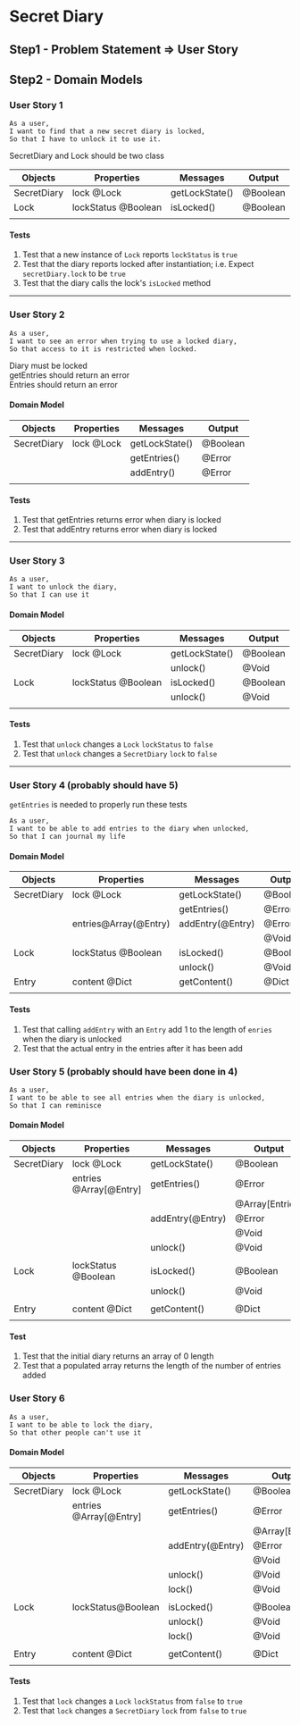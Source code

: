 # Secret Diary

## Step1 - Problem Statement => User Story 

## Step2 - Domain Models
### User Story 1
```
As a user,
I want to find that a new secret diary is locked,
So that I have to unlock it to use it.
```
SecretDiary and Lock should be two class

| Objects     | Properties          | Messages       | Output   |
| ----------- | ------------------- | -------------- | -------- |
| SecretDiary | lock @Lock          | getLockState() | @Boolean |
| Lock        | lockStatus @Boolean | isLocked()     | @Boolean |
|             |                     |                |          |
#### Tests

1. Test that a new instance of `Lock` reports `lockStatus` is `true`
2. Test that the diary reports locked after instantiation; i.e. Expect `secretDiary.lock` to be `true`
3. Test that the diary calls the lock's `isLocked` method  
   
---

### User Story 2
```
As a user,
I want to see an error when trying to use a locked diary,
So that access to it is restricted when locked.
```
Diary must be locked  
getEntries should return an error  
Entries should return an error  
#### Domain Model

| Objects     | Properties | Messages       | Output   |
| ----------- | ---------- | -------------- | -------- |
| SecretDiary | lock @Lock | getLockState() | @Boolean |
|             |            | getEntries()   | @Error   |
|             |            | addEntry()     | @Error   |
|             |            |                |          |

#### Tests
1. Test that getEntries returns error when diary is locked
2. Test that addEntry returns error when diary is locked  
   
---
  
### User Story 3
```
As a user,
I want to unlock the diary,
So that I can use it
```
#### Domain Model

| Objects     | Properties          | Messages       | Output   |
| ----------- | ------------------- | -------------- | -------- |
| SecretDiary | lock @Lock          | getLockState() | @Boolean |
|             |                     | unlock()       | @Void    |
| Lock        | lockStatus @Boolean | isLocked()     | @Boolean |
|             |                     | unlock()       | @Void    |
|             |                     |                |          |

#### Tests
1. Test that `unlock` changes a `Lock` `lockStatus` to `false`
2. Test that `unlock` changes a `SecretDiary` `lock` to `false`

---

### User Story 4 (probably should have 5)

`getEntries` is needed to properly run these tests

```
As a user,
I want to be able to add entries to the diary when unlocked,
So that I can journal my life
```
#### Domain Model

| Objects     | Properties            | Messages         | Output   |
| ----------- | --------------------- | ---------------- | -------- |
| SecretDiary | lock @Lock            | getLockState()   | @Boolean |
|             |                       | getEntries()     | @Error   |
|             | entries@Array(@Entry) | addEntry(@Entry) | @Error   |
|             |                       |                  | @Void    |
| Lock        | lockStatus @Boolean   | isLocked()       | @Boolean |
|             |                       | unlock()         | @Void    |
| Entry       | content @Dict         | getContent()     | @Dict    |
|             |                       |                  |          |
#### Tests
1. Test that calling `addEntry`  with an `Entry` add 1 to the length of `enries` when the diary is unlocked
2. Test that the actual entry in the entries after it has been add

### User Story 5 (probably should have been done in 4)

```
As a user,
I want to be able to see all entries when the diary is unlocked,
So that I can reminisce
```

#### Domain Model

| Objects     | Properties             | Messages         | Output          |
| ----------- | ---------------------- | ---------------- | --------------- |
| SecretDiary | lock @Lock             | getLockState()   | @Boolean        |
|             | entries @Array[@Entry] | getEntries()     | @Error          |
|             |                        |                  | @Array[Entries] |
|             |                        | addEntry(@Entry) | @Error          |
|             |                        |                  | @Void           |
|             |                        | unlock()         | @Void           |
|             |                        |                  |                 |
| Lock        | lockStatus @Boolean    | isLocked()       | @Boolean        |
|             |                        | unlock()         | @Void           |
|             |                        |                  |                 |
| Entry       | content @Dict          | getContent()     | @Dict           |
|             |                        |                  |                 |

#### Test

1. Test that the initial diary returns an array of 0 length
2. Test that a populated array returns the length of the number of entries added

### User Story 6

```
As a user,
I want to be able to lock the diary,
So that other people can't use it
```

#### Domain Model

| Objects     | Properties             | Messages         | Output          |
| ----------- | ---------------------- | ---------------- | --------------- |
| SecretDiary | lock @Lock             | getLockState()   | @Boolean        |
|             | entries @Array[@Entry] | getEntries()     | @Error          |
|             |                        |                  | @Array[Entries] |
|             |                        | addEntry(@Entry) | @Error          |
|             |                        |                  | @Void           |
|             |                        | unlock()         | @Void           |
|             |                        | lock()           | @Void           |
|             |                        |                  |                 |
| Lock        | lockStatus@Boolean     | isLocked()       | @Boolean        |
|             |                        | unlock()         | @Void           |
|             |                        | lock()           | @Void           |
|             |                        |                  |                 |
| Entry       | content @Dict          | getContent()     | @Dict           |
|             |                        |                  |                 |

#### Tests
1. Test that `lock` changes a `Lock` `lockStatus` from `false` to `true`
2. Test that `lock` changes a `SecretDiary` `lock` from `false` to `true`